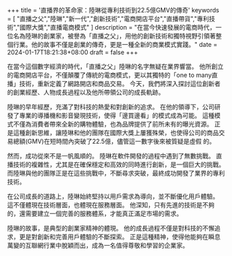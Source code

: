 +++
title = '直播界的革命家：陸琳從專利技術到22.5億GMV的傳奇'
keywords = [ "直播之父","陸琳","新一代","創新技術","電商開店平台","直播帶貨","專利技術","國際大獎","直播電商模式" ]
description = "在當今快速發展的電商時代，一位名為陸琳的創業家，被譽為「直播之父」，用他的創新技術和獨特視野引領著整個行業。他的故事不僅是創業的傳奇，更是一種全新的商業模式實踐。"
date = 2024-01-17T18:21:38+08:00
draft = false
+++

在當今這個數字經濟的時代，「直播之父」陸琳的名字無疑在業界響當。 他所創立的電商開店平台，不僅顛覆了傳統的電商模式，更以其獨特的「one to many直播」技術，重新定義了網路開店和商品交易。 今天，我們將深入探討這位創新者的創業經歷、人物成長過程以及他所帶領公司的成長軌跡。

陸琳的早年經歷，充滿了對科技的熱愛和對創新的追求。 在他的領導下，公司研發了專業的導播機和影音變現技術，使得「邊買邊看」的模式成為可能。 這種模式不僅為消費者帶來全新的購物體驗，也為品牌提供了前所未有的曝光資源。 正是這種創新思維，讓陸琳和他的團隊在國際大獎上屢獲殊榮，也使得公司的商品交易總額(GMV)在短時間內突破了22.5億，儘管這一數字後來被質疑是虛假 的。

然而，成功從來不是一帆風順的。 陸琳在軟件開發的過程中遇到了無數挑戰。 直播技術的複雜性，尤其是在確保穩定和高效的同時進行創新，是一個巨大的挑戰。 而陸琳與他的團隊正是在這些挑戰中，不斷尋求突破，最終成功開發了業界的專利技術。

在公司成長的道路上，陸琳始終堅持以用戶需求為導向，並不斷優化用戶體驗。 這不僅體現在技術層面，也體現在服務層面。 他深知，只有先進的技術是不夠的，還需要建立一個完善的服務體系，才能真正滿足市場的需求。

陸琳的故事，是典型的創業家精神的體現。 他的成長過程不僅是對科技的不懈追求，更是對創新和完善用戶體驗的不斷探索。 正是這種精神，使得他能夠在瞬息萬變的互聯網行業中脫穎而出，成為一名值得尊敬和學習的企業家。